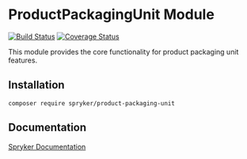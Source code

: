 # ProductPackagingUnit Module
[![Build Status](https://travis-ci.org/spryker/product-packaging-unit.svg)](https://travis-ci.org/spryker/product-packaging-unit)
[![Coverage Status](https://coveralls.io/repos/github/spryker/product-packaging-unit/badge.svg)](https://coveralls.io/github/spryker/product-packaging-unit)

This module provides the core functionality for product packaging unit features.

## Installation

```
composer require spryker/product-packaging-unit
```

## Documentation

[Spryker Documentation](https://academy.spryker.com/developing_with_spryker/module_guide/modules.html)
